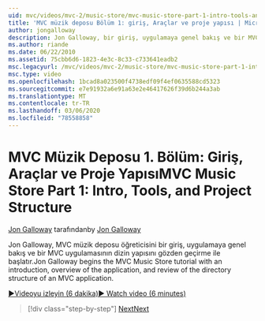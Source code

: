 ```yaml
---
uid: mvc/videos/mvc-2/music-store/mvc-music-store-part-1-intro-tools-and-project-structure
title: 'MVC müzik deposu Bölüm 1: giriş, Araçlar ve proje yapısı | Microsoft Docs'
author: jongalloway
description: Jon Galloway, bir giriş, uygulamaya genel bakış ve bir MVC uygulaması için dizin yapısını gözden geçirme ile MVC müzik deposu öğreticisini başlatır...
ms.author: riande
ms.date: 06/22/2010
ms.assetid: 75cbb6d6-1823-4e3c-8c33-c733641eadb2
msc.legacyurl: /mvc/videos/mvc-2/music-store/mvc-music-store-part-1-intro-tools-and-project-structure
msc.type: video
ms.openlocfilehash: 1bcad8a023500f4738edf09f4ef0635588cd5323
ms.sourcegitcommit: e7e91932a6e91a63e2e46417626f39d6b244a3ab
ms.translationtype: MT
ms.contentlocale: tr-TR
ms.lasthandoff: 03/06/2020
ms.locfileid: "78558858"
---
```

# <a name="mvc-music-store-part-1-intro-tools-and-project-structure"></a><span data-ttu-id="3f18e-103">MVC Müzik Deposu 1. Bölüm: Giriş, Araçlar ve Proje Yapısı</span><span class="sxs-lookup"><span data-stu-id="3f18e-103">MVC Music Store Part 1: Intro, Tools, and Project Structure</span></span>

<span data-ttu-id="3f18e-104">[Jon Galloway](https://github.com/jongalloway) tarafından</span><span class="sxs-lookup"><span data-stu-id="3f18e-104">by [Jon Galloway](https://github.com/jongalloway)</span></span>

<span data-ttu-id="3f18e-105">Jon Galloway, MVC müzik deposu öğreticisini bir giriş, uygulamaya genel bakış ve bir MVC uygulamasının dizin yapısını gözden geçirme ile başlatır.</span><span class="sxs-lookup"><span data-stu-id="3f18e-105">Jon Galloway begins the MVC Music Store tutorial with an introduction, overview of the application, and review of the directory structure of an MVC application.</span></span>

[<span data-ttu-id="3f18e-106">&#9654;Videoyu izleyin (6 dakika)</span><span class="sxs-lookup"><span data-stu-id="3f18e-106">&#9654; Watch video (6 minutes)</span></span>](https://channel9.msdn.com/Blogs/ASP-NET-Site-Videos/mvc-music-store-part-1-intro-tools-and-project-structure)

> [!div class="step-by-step"]
> [<span data-ttu-id="3f18e-107">Next</span><span class="sxs-lookup"><span data-stu-id="3f18e-107">Next</span></span>](mvc-music-store-part-2-controllers.md)
